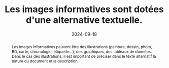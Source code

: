 ---
title: Les images informatives sont dotées d'une alternative textuelle.
abstract: Les images informatives peuvent être des illustrations (peinture, dessin, photo, BD, carte, chronologie, étiquette…), des graphiques, des tableaux de données. Dans le cas des illustrations, il est important de préciser dans le texte alternatif la nature du document et la description.
categories: 
    - "Images et médias"
agrege: O4113-E024
opquast: '4 113'
indiceebook: '24'
description: "Règle n°24"
before: "023"
weight: "024"
after: "025"
actif: '1'
layout: rules
date: 2024-09-18
tags: 
    - "Accessibilité"
    - "Lisibilité"
objectif: 
    - "Permettre aux lecteurs placés dans des contextes où les images ne sont pas perceptibles (voix de synthése, lecteur d'écran, lecture immersive) de comprendre le sens des images qu'ils ne peuvent voir."
Meo: 
    - "Donner à chaque élément img concerné un attribut alt reproduisant l’information, un lien adjacent à l’image jouant le même rôle, soit dans le contenu de la page, dans le contexte immédiat de l’image. Dans ce dernier cas, l’alternative peut signaler la présence de cette description et y renvoyer."
Controle: 
    - "Vérifier que l’attribut alt de chaque élément img concerné reproduit l’information portée par l’image."
    - "Vérifier la présence et la pertinence de la description étendue le cas échéant."
    - "Vérifier la compréhension en absence de l'image."
epubcheck: false
ace: true
humancheck: true
ReadiumGoToolkit: 
Source: 
    - "Opquast"
Referentiel: 
    - "WCAG"
steps: 
    - "Projet éditorial"
---